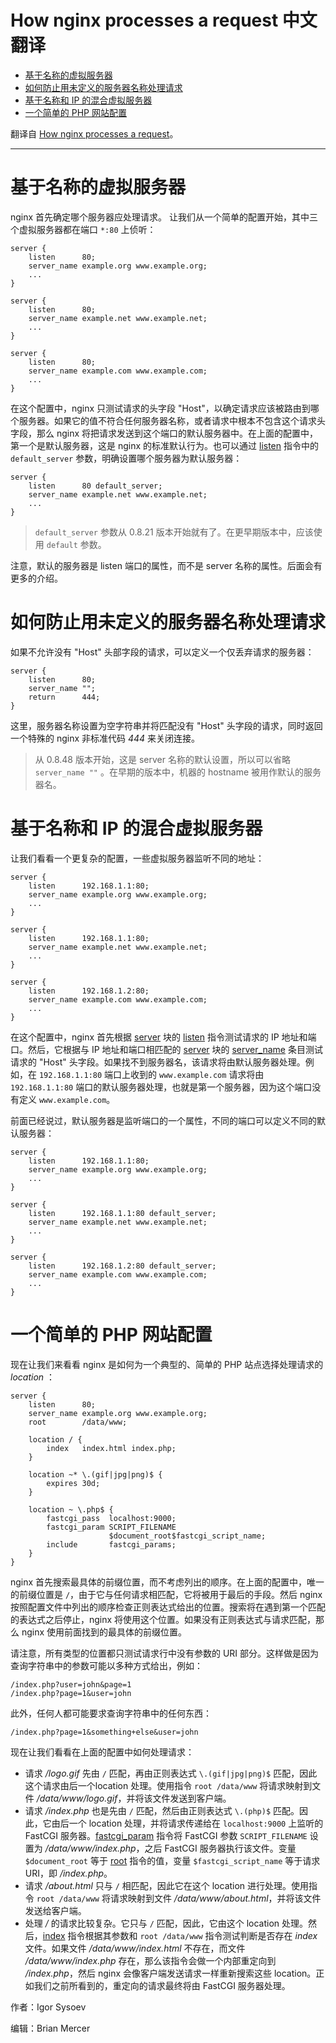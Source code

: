 How nginx processes a request 中文翻译
===

* [基于名称的虚拟服务器](#基于名称的虚拟服务器)
* [如何防止用未定义的服务器名称处理请求](#如何防止用未定义的服务器名称处理请求)
* [基于名称和 IP 的混合虚拟服务器](#基于名称和-IP-的混合虚拟服务器)
* [一个简单的 PHP 网站配置](#一个简单的-PHP-网站配置)

翻译自 [How nginx processes a request](https://nginx.org/en/docs/http/request_processing.html)。

---

# 基于名称的虚拟服务器

nginx 首先确定哪个服务器应处理请求。 让我们从一个简单的配置开始，其中三个虚拟服务器都在端口 `*:80` 上侦听：

```nginx
server {
    listen      80;
    server_name example.org www.example.org;
    ...
}

server {
    listen      80;
    server_name example.net www.example.net;
    ...
}

server {
    listen      80;
    server_name example.com www.example.com;
    ...
}
```

在这个配置中，nginx 只测试请求的头字段 "Host"，以确定请求应该被路由到哪个服务器。如果它的值不符合任何服务器名称，或者请求中根本不包含这个请求头字段，那么 nginx 将把请求发送到这个端口的默认服务器中。在上面的配置中，第一个是默认服务器，这是 nginx 的标准默认行为。也可以通过 [listen](https://nginx.org/en/docs/http/ngx_http_core_module.html#listen) 指令中的 `default_server` 参数，明确设置哪个服务器为默认服务器：

```nginx
server {
    listen      80 default_server;
    server_name example.net www.example.net;
    ...
}
```

> `default_server` 参数从 0.8.21 版本开始就有了。在更早期版本中，应该使用 `default` 参数。

注意，默认的服务器是 listen 端口的属性，而不是 server 名称的属性。后面会有更多的介绍。

# 如何防止用未定义的服务器名称处理请求

如果不允许没有 "Host" 头部字段的请求，可以定义一个仅丢弃请求的服务器：

```nginx
server {
    listen      80;
    server_name "";
    return      444;
}
```

这里，服务器名称设置为空字符串并将匹配没有 "Host" 头字段的请求，同时返回一个特殊的 nginx 非标准代码 *444* 来关闭连接。

> 从 0.8.48 版本开始，这是 server 名称的默认设置，所以可以省略 `server_name ""` 。在早期的版本中，机器的 hostname 被用作默认的服务器名。

# 基于名称和 IP 的混合虚拟服务器

让我们看看一个更复杂的配置，一些虚拟服务器监听不同的地址：

```nginx
server {
    listen      192.168.1.1:80;
    server_name example.org www.example.org;
    ...
}

server {
    listen      192.168.1.1:80;
    server_name example.net www.example.net;
    ...
}

server {
    listen      192.168.1.2:80;
    server_name example.com www.example.com;
    ...
}
```

在这个配置中，nginx 首先根据 [server](https://nginx.org/en/docs/http/ngx_http_core_module.html#server) 块的 [listen](https://nginx.org/en/docs/http/ngx_http_core_module.html#listen) 指令测试请求的 IP 地址和端口。然后，它根据与 IP 地址和端口相匹配的 [server](https://nginx.org/en/docs/http/ngx_http_core_module.html#server) 块的 [server_name](https://nginx.org/en/docs/http/ngx_http_core_module.html#server_name) 条目测试请求的 "Host" 头字段。如果找不到服务器名，该请求将由默认服务器处理。例如，在 `192.168.1.1:80` 端口上收到的 `www.example.com` 请求将由 `192.168.1.1:80` 端口的默认服务器处理，也就是第一个服务器，因为这个端口没有定义 `www.example.com`。

前面已经说过，默认服务器是监听端口的一个属性，不同的端口可以定义不同的默认服务器：

```nginx
server {
    listen      192.168.1.1:80;
    server_name example.org www.example.org;
    ...
}

server {
    listen      192.168.1.1:80 default_server;
    server_name example.net www.example.net;
    ...
}

server {
    listen      192.168.1.2:80 default_server;
    server_name example.com www.example.com;
    ...
}
```

# 一个简单的 PHP 网站配置

现在让我们来看看 nginx 是如何为一个典型的、简单的 PHP 站点选择处理请求的 *location* ：

```nginx
server {
    listen      80;
    server_name example.org www.example.org;
    root        /data/www;

    location / {
        index   index.html index.php;
    }

    location ~* \.(gif|jpg|png)$ {
        expires 30d;
    }

    location ~ \.php$ {
        fastcgi_pass  localhost:9000;
        fastcgi_param SCRIPT_FILENAME
                      $document_root$fastcgi_script_name;
        include       fastcgi_params;
    }
}
```

nginx 首先搜索最具体的前缀位置，而不考虑列出的顺序。在上面的配置中，唯一的前缀位置是 `/`，由于它与任何请求相匹配，它将被用于最后的手段。然后 nginx 按照配置文件中列出的顺序检查正则表达式给出的位置。搜索将在遇到第一个匹配的表达式之后停止，nginx 将使用这个位置。如果没有正则表达式与请求匹配，那么 nginx 使用前面找到的最具体的前缀位置。

请注意，所有类型的位置都只测试请求行中没有参数的 URI 部分。这样做是因为查询字符串中的参数可能以多种方式给出，例如：

```http
/index.php?user=john&page=1
/index.php?page=1&user=john
```

此外，任何人都可能要求查询字符串中的任何东西：

```http
/index.php?page=1&something+else&user=john
```

现在让我们看看在上面的配置中如何处理请求：

- 请求 */logo.gif* 先由 `/` 匹配，再由正则表达式 `\.(gif|jpg|png)$` 匹配，因此这个请求由后一个location 处理。使用指令 `root /data/www` 将请求映射到文件 */data/www/logo.gif*，并将该文件发送到客户端。
- 请求 */index.php* 也是先由 `/` 匹配，然后由正则表达式 `\.(php)$` 匹配。因此，它由后一个 location 处理，并将请求传递给在 `localhost:9000` 上监听的 FastCGI 服务器。[fastcgi_param](https://nginx.org/en/docs/http/ngx_http_fastcgi_module.html#fastcgi_param) 指令将 FastCGI 参数 `SCRIPT_FILENAME` 设置为 */data/www/index.php*，之后 FastCGI 服务器执行该文件。变量 `$document_root` 等于 [root](https://nginx.org/en/docs/http/ngx_http_core_module.html#root) 指令的值，变量 `$fastcgi_script_name` 等于请求 URI，即 */index.php*。
- 请求 */about.html* 只与 `/` 相匹配，因此它在这个 location 进行处理。使用指令 `root /data/www` 将请求映射到文件 */data/www/about.html*，并将该文件发送给客户端。
- 处理 */* 的请求比较复杂。它只与 `/` 匹配，因此，它由这个 location 处理。然后，[index](https://nginx.org/en/docs/http/ngx_http_index_module.html#index) 指令根据其参数和 `root /data/www` 指令测试判断是否存在 *index* 文件。如果文件 */data/www/index.html* 不存在，而文件 */data/www/index.php* 存在，那么该指令会做一个内部重定向到 */index.php*，然后 nginx 会像客户端发送请求一样重新搜索这些 location。正如我们之前所看到的，重定向的请求最终将由 FastCGI 服务器处理。

作者：Igor Sysoev

编辑：Brian Mercer